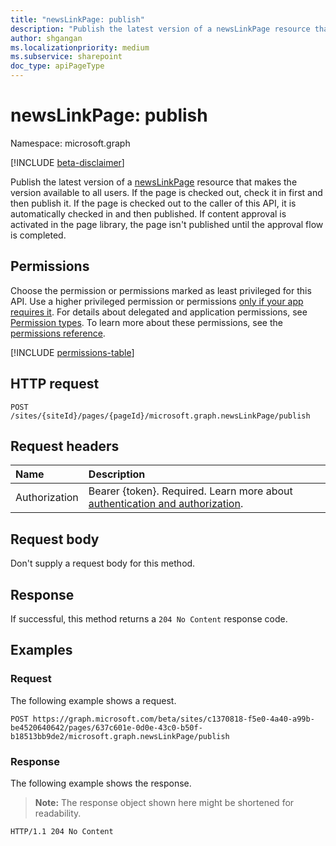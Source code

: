 ```yaml
---
title: "newsLinkPage: publish"
description: "Publish the latest version of a newsLinkPage resource that makes the version available to all users."
author: shgangan
ms.localizationpriority: medium
ms.subservice: sharepoint
doc_type: apiPageType
---
```


# newsLinkPage: publish

Namespace: microsoft.graph

[!INCLUDE [beta-disclaimer](../../includes/beta-disclaimer.md)]

Publish the latest version of a [newsLinkPage](../resources/newslinkpage.md) resource that makes the version available to all users. If the page is checked out, check it in first and then publish it. If the page is checked out to the caller of this API, it is automatically checked in and then published. If content approval is activated in the page library, the page isn't published until the approval flow is completed.

## Permissions

Choose the permission or permissions marked as least privileged for this API. Use a higher privileged permission or permissions [only if your app requires it](/graph/permissions-overview#best-practices-for-using-microsoft-graph-permissions). For details about delegated and application permissions, see [Permission types](/graph/permissions-overview#permission-types). To learn more about these permissions, see the [permissions reference](/graph/permissions-reference).

<!-- {
  "blockType": "permissions",
  "name": "newslinkpage-publish-permissions"
}
-->
[!INCLUDE [permissions-table](../includes/permissions/newslinkpage-publish-permissions.md)]

## HTTP request

<!-- {
  "blockType": "ignored"
}
-->
``` http
POST /sites/{siteId}/pages/{pageId}/microsoft.graph.newsLinkPage/publish
```

## Request headers

|Name|Description|
|:---|:---|
|Authorization|Bearer {token}. Required. Learn more about [authentication and authorization](/graph/auth/auth-concepts).|

## Request body

Don't supply a request body for this method.

## Response

If successful, this method returns a `204 No Content` response code.

## Examples

### Request

The following example shows a request.

<!-- {
  "blockType": "request",
  "name": "newslinkpagethis.publish"
}
-->
``` http
POST https://graph.microsoft.com/beta/sites/c1370818-f5e0-4a40-a99b-be4520640642/pages/637c601e-0d0e-43c0-b50f-b18513bb9de2/microsoft.graph.newsLinkPage/publish
```

### Response

The following example shows the response.
>**Note:** The response object shown here might be shortened for readability.
<!-- {
  "blockType": "response",
  "truncated": true
}
-->
``` http
HTTP/1.1 204 No Content
```

